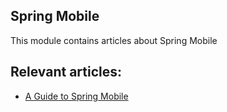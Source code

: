 ## Spring Mobile

This module contains articles about Spring Mobile

## Relevant articles:

- [A Guide to Spring Mobile](https://www.baeldung.com/spring-mobile)


